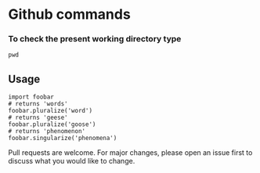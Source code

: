 # Github commands
### To check the present working directory type
```
pwd
```
## Usage
```
import foobar
# returns 'words'
foobar.pluralize('word')
# returns 'geese'
foobar.pluralize('goose')
# returns 'phenomenon'
foobar.singularize('phenomena')
```

Pull requests are welcome. For major changes, please open an issue first
to discuss what you would like to change.

